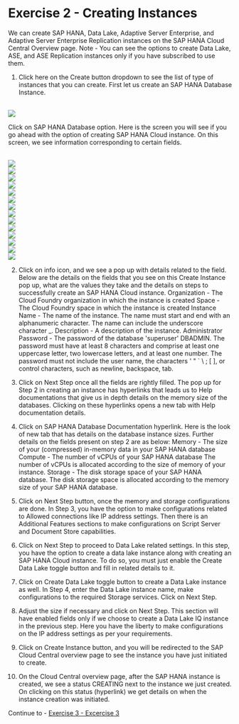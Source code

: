 # Exercise 2 - Creating Instances

We can create SAP HANA, Data Lake, Adaptive Server Enterprise, and Adaptive Server Enterprise Replication instances on the SAP HANA Cloud Central Overview page.
Note - You can see the options to create Data Lake, ASE, and ASE Replication instances only if you have subscribed to use them.

1. Click here on the Create button dropdown to see the list of type of instances that you can create. First let us create an SAP HANA Database Instance. 

<br>![](/exercises/ex2/images/1.png)

Click on SAP HANA Database option. Here is the screen you will see if you go ahead with the option of creating SAP HANA Cloud instance. On this screen, we see information corresponding to certain fields.

<br>![](/exercises/ex2/images/2.png)
<br>![](/exercises/ex2/images/3.png)
<br>![](/exercises/ex2/images/4.png)
<br>![](/exercises/ex2/images/5.png)
<br>![](/exercises/ex2/images/6.png)
<br>![](/exercises/ex2/images/7.png)
<br>![](/exercises/ex2/images/8.png)
<br>![](/exercises/ex2/images/9.png)
<br>![](/exercises/ex2/images/10.png)
<br>![](/exercises/ex2/images/11.png)
<br>![](/exercises/ex2/images/12.png)
<br>![](/exercises/ex2/images/13.png)
<br>![](/exercises/ex2/images/14.png)
<br>![](/exercises/ex2/images/15.png)

2. Click on info icon, and we see a pop up with details related to the field.   
Below are the details on the fields that you see on this Create Instance pop up, what are the values they take and the details on steps to successfully create an SAP HANA Cloud instance.
Organization - The Cloud Foundry organization in which the instance is created
Space - The Cloud Foundry space in which the instance is created
Instance Name - The name of the instance. The name must start and end with an alphanumeric character. The name can include the underscore character _.
Description - A description of the instance.
Administrator Password - The password of the database 'superuser' DBADMIN. The password must have at least 8 characters and comprise at least one uppercase letter, two lowercase letters, and at least one number. The password must not include the user name, the characters ' " ` \ ; [ ], or control characters, such as newline, backspace, tab.
 

3. Click on Next Step once all the fields are rightly filled. The pop up for Step 2 in creating an instance has hyperlinks that leads us to Help documentations that give us in depth details on the memory size of the databases. Clicking on these hyperlinks opens a new tab with Help documentation details.

4. Click on SAP HANA Database Documentation hyperlink. Here is the look of new tab that has details on the database instance sizes.
Further details on the fields present on step 2 are as below:
Memory - The size of your (compressed) in-memory data in your SAP HANA database
Compute - The number of vCPUs of your SAP HANA database
The number of vCPUs is allocated according to the size of memory of your instance.
Storage - The disk storage space of your SAP HANA database.
The disk storage space is allocated according to the memory size of your SAP HANA database.

5. Click on Next Step button, once the memory and storage configurations are done. In Step 3, you have the option to make configurations related to Allowed connections like IP address settings. Then there is an Additional Features sections to make configurations on Script Server and Document Store capabilities.

6. Click on Next Step to proceed to Data Lake related settings. In this step, you have the option to create a data lake instance along with creating an SAP HANA Cloud instance. To do so, you must just enable the Create Data Lake toggle button and fill in related details to it. 

7. Click on Create Data Lake toggle button to create a Data Lake instance as well. In Step 4, enter the Data Lake instance name, make configurations to the required Storage services. Click on Next Step.

8. Adjust the size if necessary and click on Next Step. This section will have enabled fields only if we choose to create a Data Lake IQ instance in the previous step. Here you have the liberty to make configurations on the IP address settings as per your requirements.

9. Click on Create Instance button, and you will be redirected to the SAP Cloud Central overview page to see the instance you have just initiated to create.

10. On the Cloud Central overview page, after the SAP HANA instance is created, we see a status CREATING next to the instance we just created. On clicking on this status (hyperlink) we get details on when the instance creation was initiated.






Continue to - [Exercise 3 - Excercise 3 ](../ex_3/README.md)
